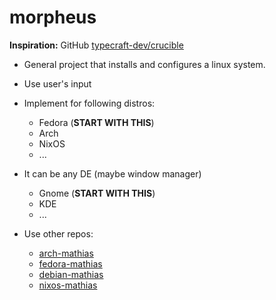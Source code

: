 # morpheus

**Inspiration:** GitHub [typecraft-dev/crucible](https://github.com/typecraft-dev/crucible)


- General project that installs and configures a linux system.
- Use user's input

- Implement for following distros:
  - Fedora (**START WITH THIS**)
  - Arch
  - NixOS
  - ...

- It can be any DE (maybe window manager)
  - Gnome (**START WITH THIS**)
  - KDE
  - ...

- Use other repos:
  - [arch-mathias](https://github.com/mathiaswouters/arch-mathias)
  - [fedora-mathias](https://github.com/mathiaswouters/fedora-mathias)
  - [debian-mathias](https://github.com/mathiaswouters/debian-mathias)
  - [nixos-mathias](https://github.com/mathiaswouters/nixos)
